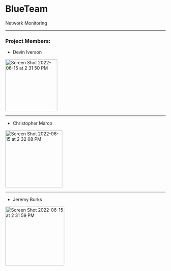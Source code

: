 # BlueTeam
Network Monitoring


***

### Project Members:  
* Devin Iverson
<img width="163" alt="Screen Shot 2022-06-15 at 2 31 50 PM" src="https://user-images.githubusercontent.com/97761340/173933557-ef79ddd3-509a-4512-b5c4-eb21a1cf5e34.png">

***

* Christopher Marco
<img width="179" alt="Screen Shot 2022-06-15 at 2 32 08 PM" src="https://user-images.githubusercontent.com/97761340/173933602-031170f0-4e4c-44db-98c2-561f75ae0ea7.png">

***

* Jeremy Burks
<img width="185" alt="Screen Shot 2022-06-15 at 2 31 59 PM" src="https://user-images.githubusercontent.com/97761340/173933613-31c270d8-e63a-4179-aaaf-151c7780eaac.png">
